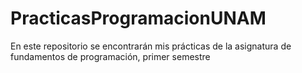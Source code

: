 # PracticasProgramacionUNAM
En este repositorio se encontrarán mis prácticas de la asignatura de fundamentos de programación, primer semestre
